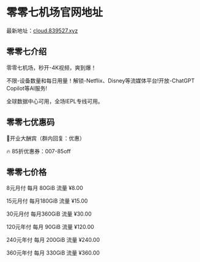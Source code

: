 # 零零七机场官网地址

最新地址：[cloud.839527.xyz](https://cloud.839527.xyz/#/register?code=pCqnGBc9)

## 零零七介绍

零零七机场，秒开-4K视频，爽到爆！

不限-设备数量和每日用量！解锁-Netflix、Disney等流媒体平台!开放-ChatGPT Copilot等AI服务!

全球数据中心可用，全场IEPL专线可用。

## 零零七优惠码

🎁开业大酬宾（群内回复：优惠）

🔥 85折优惠券：007-85off

## 零零七价格

8元月付 每月 80GiB 流量 ¥8.00

15元月付 每月180GiB 流量 ¥15.00

30元月付 每月360GiB 流量 ¥30.00

120元年付 每月 90GiB 流量 ¥120.00

240元年付 每月 200GiB 流量 ¥240.00

360元年付 每月 330GiB 流量 ¥360.00
 
